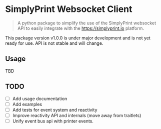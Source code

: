 # SimplyPrint Websocket Client

> A python package to simplify the use of the SimplyPrint websocket API to easily integrate with
> the <https://simplyprint.io> platform.

This package version v1.0.0 is under major development and is not yet ready for use. API is not stable and will change.

## Usage

TBD

## TODO

- [ ] Add usage documentation
- [ ] Add examples
- [ ] Add tests for event system and reactivity
- [ ] Improve reactivity API and internals (move away from traitlets)
- [ ] Unify event bus api with printer events.